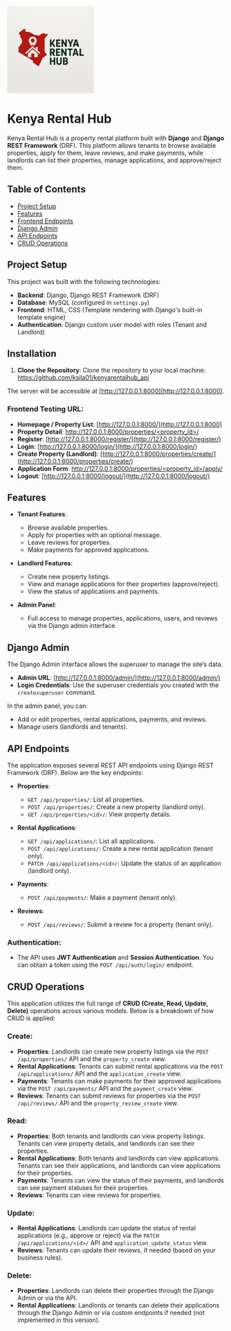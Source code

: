 <img src="./static/images/logo.png" alt="Logo" width="200"/>  

# **Kenya Rental Hub**

Kenya Rental Hub is a property rental platform built with **Django** and **Django REST Framework** (DRF). This platform allows tenants to browse available properties, apply for them, leave reviews, and make payments, while landlords can list their properties, manage applications, and approve/reject them.


## **Table of Contents**
- [Project Setup](#project-setup)
- [Features](#features)
- [Frontend Endpoints](#frontend-endpoints)
- [Django Admin](#django-admin)
- [API Endpoints](#api-endpoints)
- [CRUD Operations](#crud-operations)

## **Project Setup**

This project was built with the following technologies:
- **Backend**: Django, Django REST Framework (DRF)
- **Database**: MySQL (configured in `settings.py`)
- **Frontend**: HTML, CSS (Template rendering with Django's built-in template engine)
- **Authentication**: Django custom user model with roles (Tenant and Landlord)

## **Installation**

1. **Clone the Repository**:
   Clone the repository to your local machine: https://github.com/ksila01/kenyarentalhub_api


The server will be accessible at [http://127.0.0.1:8000](http://127.0.0.1:8000).

### **Frontend Testing URL**:
- **Homepage / Property List**: [http://127.0.0.1:8000/](http://127.0.0.1:8000)
- **Property Detail**: [http://127.0.0.1:8000/properties/<property_id>/](http://127.0.0.1:8000/properties/2/)
- **Register**: [http://127.0.0.1:8000/register/](http://127.0.0.1:8000/register/)
- **Login**: [http://127.0.0.1:8000/login/](http://127.0.0.1:8000/login/)
- **Create Property (Landlord)**: [http://127.0.0.1:8000/properties/create/](http://127.0.0.1:8000/properties/create/)
- **Application Form**: [http://127.0.0.1:8000/properties/<property_id>/apply/](http://127.0.0.1:8000/properties/3/apply/)
- **Logout**: [http://127.0.0.1:8000/logout/](http://127.0.0.1:8000/logout/)

## **Features**

- **Tenant Features**:
  - Browse available properties.
  - Apply for properties with an optional message.
  - Leave reviews for properties.
  - Make payments for approved applications.

- **Landlord Features**:
  - Create new property listings.
  - View and manage applications for their properties (approve/reject).
  - View the status of applications and payments.

- **Admin Panel**:
  - Full access to manage properties, applications, users, and reviews via the Django admin interface.

## **Django Admin**

The Django Admin interface allows the superuser to manage the site’s data.

- **Admin URL**: [http://127.0.0.1:8000/admin/](http://127.0.0.1:8000/admin/)
- **Login Credentials**: Use the superuser credentials you created with the `createsuperuser` command.

In the admin panel, you can:
- Add or edit properties, rental applications, payments, and reviews.
- Manage users (landlords and tenants).

## **API Endpoints**

The application exposes several REST API endpoints using Django REST Framework (DRF). Below are the key endpoints:

- **Properties**:
  - `GET /api/properties/`: List all properties.
  - `POST /api/properties/`: Create a new property (landlord only).
  - `GET /api/properties/<id>/`: View property details.
  
- **Rental Applications**:
  - `GET /api/applications/`: List all applications.
  - `POST /api/applications/`: Create a new rental application (tenant only).
  - `PATCH /api/applications/<id>/`: Update the status of an application (landlord only).

- **Payments**:
  - `POST /api/payments/`: Make a payment (tenant only).

- **Reviews**:
  - `POST /api/reviews/`: Submit a review for a property (tenant only).

### Authentication:
- The API uses **JWT Authentication** and **Session Authentication**. You can obtain a token using the `POST /api/auth/login/` endpoint.

## **CRUD Operations**

This application utilizes the full range of **CRUD (Create, Read, Update, Delete)** operations across various models. Below is a breakdown of how CRUD is applied:

### **Create**:
- **Properties**: Landlords can create new property listings via the `POST /api/properties/` API and the `property_create` view.
- **Rental Applications**: Tenants can submit rental applications via the `POST /api/applications/` API and the `application_create` view.
- **Payments**: Tenants can make payments for their approved applications via the `POST /api/payments/` API and the `payment_create` view.
- **Reviews**: Tenants can submit reviews for properties via the `POST /api/reviews/` API and the `property_review_create` view.

### **Read**:
- **Properties**: Both tenants and landlords can view property listings. Tenants can view property details, and landlords can see their properties.
- **Rental Applications**: Both tenants and landlords can view applications. Tenants can see their applications, and landlords can view applications for their properties.
- **Payments**: Tenants can view the status of their payments, and landlords can see payment statuses for their properties.
- **Reviews**: Tenants can view reviews for properties.

### **Update**:
- **Rental Applications**: Landlords can update the status of rental applications (e.g., approve or reject) via the `PATCH /api/applications/<id>/` API and `application_update_status` view.
- **Reviews**: Tenants can update their reviews, if needed (based on your business rules).

### **Delete**:
- **Properties**: Landlords can delete their properties through the Django Admin or via the API.
- **Rental Applications**: Landlords or tenants can delete their applications through the Django Admin or via custom endpoints if needed (not implemented in this version).



